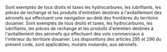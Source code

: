 Sont exemptés de tous droits et taxes les
hydrocarbures, les lubrifiants, les pièces de rechange et les produits
d'entretien destinés à l'avitaillement des aéronefs qui effectuent une
navigation au-delà des frontières du territoire douanier.
Sont exemptés de tous droits et taxes, les hydrocarbures, les
lubrifiants, les pièces de rechange et les produits d'entretien destinés
à l'avitaillement des aéronefs qui effectuent des vols commerciaux à
l'intérieur du territoire douanier.
Les dispositions des articles 295 et 296 du présent code, sont
applicables, mutatis mutandis, aux aéronefs.